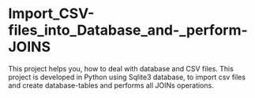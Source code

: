 # Import_CSV-files_into_Database_and-_perform-JOINS
This project helps you, how to deal with database and CSV files. This project is developed in Python using Sqlite3 database, to import csv files and create database-tables and performs all JOINs operations.
